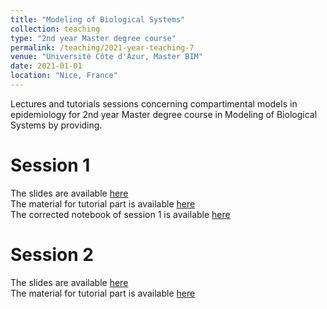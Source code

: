 ```yaml
---
title: "Modeling of Biological Systems"
collection: teaching
type: "2nd year Master degree course"
permalink: /teaching/2021-year-teaching-7
venue: "Université Côte d'Azur, Master BIM"
date: 2021-01-01
location: "Nice, France"
---
```


Lectures and tutorials sessions concerning compartimental models in epidemiology for 2nd year Master degree course in Modeling of Biological Systems by providing.

Session 1
======
The slides are available [here](http://ibalelli.github.io/files/course_material/comp_models/Slides_cours_comp_model1.pdf) <br/>
The material for tutorial part is available [here](http://ibalelli.github.io/files/course_material/comp_models/TD1.zip) <br/>
The corrected notebook of session 1 is available [here](http://ibalelli.github.io/files/course_material/comp_models/TD1_M2_modeling_epidemio_solutions.ipynb)

Session 2
======
The slides are available [here](http://ibalelli.github.io/files/course_material/comp_models/Slides_cours_comp_model2.pdf) <br/>
The material for tutorial part is available [here](http://ibalelli.github.io/files/course_material/comp_models/TD2.zip)

